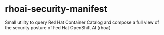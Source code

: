# rhoai-security-manifest
Small utility to query Red Hat Container Catalog and compose a full view of the security posture of Red Hat OpenShift AI (rhoai)
